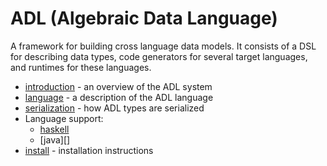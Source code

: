 ADL (Algebraic Data Language)
================================

A framework for building cross language data models. It consists of a DSL for describing data types,
code generators for several target languages, and runtimes for these languages.

* [introduction][] - an overview of the ADL system
* [language][] - a description of the ADL language
* [serialization][] - how ADL types are serialized
* Language support:
    * [haskell][]
    * [java][]
* [install][] - installation instructions

[introduction]:doc/introduction.md
[language]:doc/language.md
[serialization]:doc/serialization.md
[install]:doc/install.md
[haskell]:doc/backend-haskell.md
[haskell]:doc/backend-java.md
